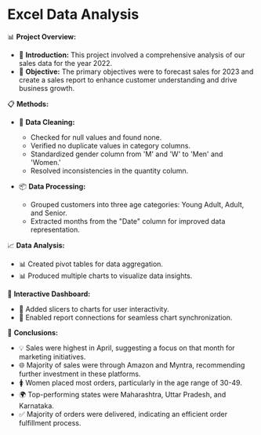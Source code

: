 # Excel Data Analysis

📊 **Project Overview:**
- 🚀 **Introduction:** This project involved a comprehensive analysis of our sales data for the year 2022.
- 🎯 **Objective:** The primary objectives were to forecast sales for 2023 and create a sales report to enhance customer understanding and drive business growth.

📋 **Methods:**
- 🧹 **Data Cleaning:**
  - Checked for null values and found none.
  - Verified no duplicate values in category columns.
  - Standardized gender column from 'M' and 'W' to 'Men' and 'Women.'
  - Resolved inconsistencies in the quantity column.

- 📦 **Data Processing:**
  - Grouped customers into three age categories: Young Adult, Adult, and Senior.
  - Extracted months from the "Date" column for improved data representation.

📈 **Data Analysis:**
- 📊 Created pivot tables for data aggregation.
- 📊 Produced multiple charts to visualize data insights.

📱 **Interactive Dashboard:**
- 📲 Added slicers to charts for user interactivity.
- 📲 Enabled report connections for seamless chart synchronization.

🧩 **Conclusions:**
- 💡 Sales were highest in April, suggesting a focus on that month for marketing initiatives.
- 🌐 Majority of sales were through Amazon and Myntra, recommending further investment in these platforms.
- 🚺 Women placed most orders, particularly in the age range of 30-49.
- 🌍 Top-performing states were Maharashtra, Uttar Pradesh, and Karnataka.
- ✅ Majority of orders were delivered, indicating an efficient order fulfillment process.

